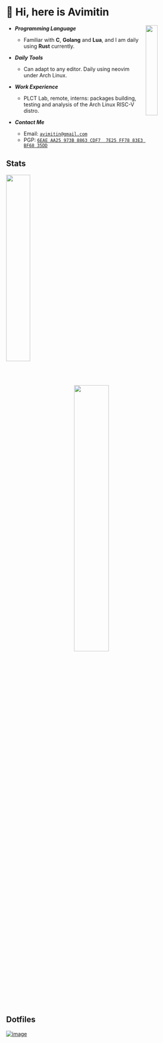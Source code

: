 # 👋 Hi, here is Avimitin

<img align="right" width="25%" src="./output.gif"/>

- ***Programming Language***

  * Familiar with **C**, **Golang** and **Lua**, and I am daily using **Rust** currently.

- ***Daily Tools***

  * Can adapt to any editor. Daily using neovim under Arch Linux.

- ***Work Experience***

  * PLCT Lab, remote, interns: packages building, testing and analysis of the Arch Linux RISC-V distro.

- ***Contact Me***

  * Email: [`avimitin@gmail.com`](mailto:avimitin@gmail.com)
  * PGP: [`6EAE AA25 973B 8863 CDF7  7E25 FF78 83E3 BF68 35DD`](./pubkey.asc)

## Stats

<p>
<a href="https://github.com/Avimitin?tab=repositories"><img align="left" width="36%" src="https://github-readme-stats.vercel.app/api/top-langs/?username=avimitin&layout=compact&hide=html,roff&exclude_repo=MacOS-Hackintosh&theme=tokyonight"/></a>
<a href="https://github.com/Avimitin"><img width="43%" src="https://github-readme-stats.vercel.app/api?username=Avimitin&show_icons=true&theme=tokyonight"/></a>
</p>

## Dotfiles

[![image](./images/screenshot.png)](./dotfile.md)

